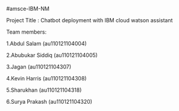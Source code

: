 #amsce-IBM-NM

Project Title : Chatbot deployment with IBM cloud watson assistant

Team members:

1.Abdul Salam     (au110121104004)

2.Abubukar Siddiq (au110121104005)

3.Jagan           (au110121104307)

4.Kevin Harris    (au110121104308)

5.Sharukhan       (au110121104318)

6.Surya Prakash   (au110121104320)

